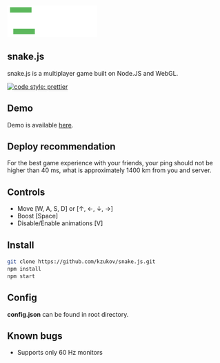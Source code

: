 ![snake.js](./assets/snake.gif)

## snake.js
snake.js is a multiplayer game built on Node.JS and WebGL.

[![code style: prettier](https://img.shields.io/badge/code_style-prettier-ff69b4.svg?style=flat-square)](https://github.com/prettier/prettier)

## Demo

Demo is available [here](http://159.89.104.149/).

## Deploy recommendation

For the best game experience with your friends, your ping should not be higher than 40 ms, what is approximately 1400 km from you and server.

## Controls

- Move [W, A, S, D] or [↑, ←, ↓, →]
- Boost [Space]
- Disable/Enable animations [V]

## Install
```sh
git clone https://github.com/kzukov/snake.js.git
npm install
npm start
```

## Config

**config.json** can be found in root directory.

## Known bugs

- Supports only 60 Hz monitors
